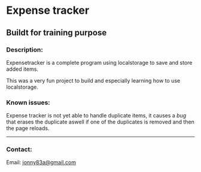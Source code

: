 # Expense tracker
## Buildt for training purpose

### Description:
Expensetracker is a complete program using localstorage to save and store added items.

This was a very fun project to build and especially learning how to use localstorage.


### **Known issues:**
Expense tracker is not yet able to handle duplicate items, it causes a *bug* that erases the duplicate aswell if one of the duplicates is removed and then the page reloads.





---
### Contact:

Email: jonny83a@gmail.com
